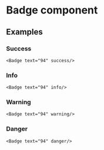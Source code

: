 # Badge component

## Examples

### Success

 ```
 <Badge text="94" success/>
 ```

### Info

 ```
 <Badge text="94" info/>
 ```

### Warning

 ```
 <Badge text="94" warning/>
 ```

 ### Danger

 ```
 <Badge text="94" danger/>
 ```